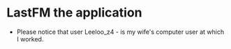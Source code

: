 # LastFM the application

* Please notice that user Leeloo_z4 - is my wife's computer user at which I worked.



